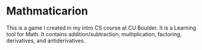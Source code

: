 # Mathmaticarion
This is a game I created in my intro CS course at CU Boulder. It is a Learning tool for Math. It contains addition/subtraction, multiplication, factoring, derivatives, and antiderivatives. 
